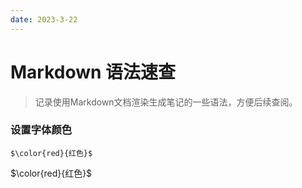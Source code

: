 ```yaml
---
date: 2023-3-22
---
```

# Markdown 语法速查
> 记录使用Markdown文档渲染生成笔记的一些语法，方便后续查阅。

<!-- more -->

### 设置字体颜色

```
$\color{red}{红色}$
```

$\color{red}{红色}$